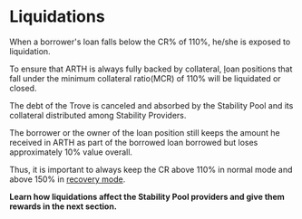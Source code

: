 # Liquidations

When a borrower's loan falls below the CR% of 110%, he/she is exposed to liquidation.

To ensure that ARTH is always fully backed by collateral, [l]()oan positions that fall under the minimum collateral ratio\(MCR\) of 110% will be liquidated or closed.

The debt of the Trove is canceled and absorbed by the Stability Pool and its collateral distributed among Stability Providers.

The borrower or the owner of the loan position still keeps the amount he received in ARTH as part of the borrowed loan borrowed but loses approximately 10% value overall.   
  
Thus, it is important to always keep the CR above 110% in normal mode and above 150% in [recovery mode](). 

**Learn how liquidations affect the Stability Pool providers and give them rewards in the next section.** 

